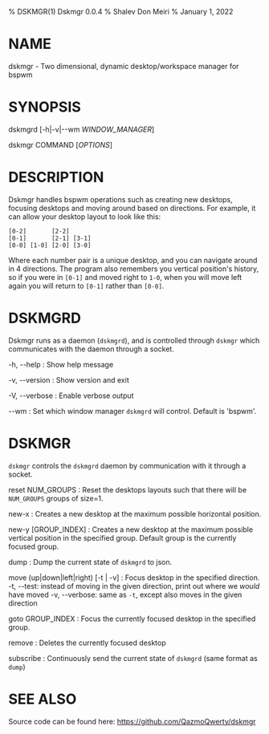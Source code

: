 % DSKMGR(1) Dskmgr 0.0.4
% Shalev Don Meiri
% January 1, 2022

# NAME

dskmgr - Two dimensional, dynamic desktop/workspace manager for bspwm

# SYNOPSIS

dskmgrd [-h|-v|--wm *WINDOW_MANAGER*]

dskmgr COMMAND [*OPTIONS*]

# DESCRIPTION

Dskmgr handles bspwm operations such as creating new desktops, focusing desktops and moving around based on directions. For example, it can allow your desktop layout to look like this:

```
[0-2]       [2-2]
[0-1]       [2-1] [3-1]
[0-0] [1-0] [2-0] [3-0]
```

Where each number pair is a unique desktop, and you can navigate around in 4 directions. The program also remembers you vertical position's history, so if you were in `[0-1]` and moved right to `1-0`, when you will move left again you will return to `[0-1]` rather than `[0-0]`.

# DSKMGRD

Dskmgr runs as a daemon (`dskmgrd`), and is controlled through `dskmgr` which communicates with the daemon through a socket.

-h, \--help
:   Show help message

-v, \--version
:   Show version and exit

-V, \--verbose
:   Enable verbose output

\--wm
:   Set which window manager `dskmgrd` will control.
    Default is 'bspwm'.

# DSKMGR

`dskmgr` controls the `dskmgrd` daemon by communication with it through a socket.

reset NUM_GROUPS
:   Reset the desktops layouts such that there will be `NUM_GROUPS` groups of size=1.

new-x
:   Creates a new desktop at the maximum possible horizontal position.

new-y [GROUP_INDEX]
:   Creates a new desktop at the maximum possible vertical position in the specified group.
    Default group is the currently focused group.

dump
:   Dump the current state of `dskmgrd` to json.

move (up|down|left|right) [-t | -v]
:   Focus desktop in the specified direction.
    -t, --test: instead of moving in the given direction, print out where we *would* have moved
    -v, --verbose: same as `-t`, except also moves in the given direction

goto GROUP_INDEX
:   Focus the currently focused desktop in the specified group.

remove
:   Deletes the currently focused desktop

subscribe
:   Continuously send the current state of `dskmgrd` (same format as `dump`)

# SEE ALSO

Source code can be found here: 
<https://github.com/QazmoQwerty/dskmgr>
